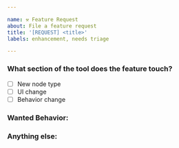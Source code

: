 ```yaml
---

name: ⚒ Feature Request
about: File a feature request
title: '[REQUEST] <title>'
labels: enhancement, needs triage

---
```


<!--
Note: Please search to see if an issue already exists for the feature you want.
-->

### What section of the tool does the feature touch?

- [ ] New node type
- [ ] UI change
- [ ] Behavior change

### Wanted Behavior:
<!-- A concise description of what you want added. -->

### Anything else:
<!--
Links? References? Anything that will give us more context!
-->
